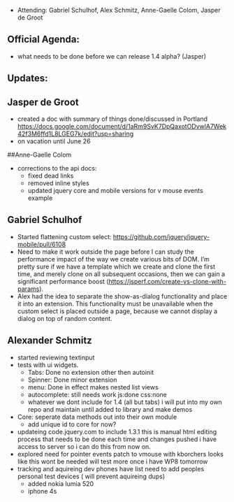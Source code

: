 * Attending: Gabriel Schulhof, Alex Schmitz, Anne-Gaelle Colom, Jasper de Groot

## Official Agenda:
* what needs to be done before we can release 1.4 alpha? (Jasper)


## Updates:

## Jasper de Groot
* created a doc with summary of things done/discussed in Portland https://docs.google.com/document/d/1aRm9SvK7DpQaxotODvwlA7Wek42f3M6ffd1L8LGEG7k/edit?usp=sharing
* on vacation until June 26

##Anne-Gaelle Colom 
* corrections to the api docs:
	- fixed dead links
	- removed inline styles
	- updated jquery core and mobile versions for v mouse events example

## Gabriel Schulhof
* Started flattening custom select: https://github.com/jquery/jquery-mobile/pull/6108
* Need to make it work outside the page before I can study the performance impact of the way we create various bits of DOM. I’m pretty sure if we have a template which we create and clone the first time, and merely clone on all subsequent occasions, then we can gain a significant performance boost (https://jsperf.com/create-vs-clone-with-params).
* Alex had the idea to separate the show-as-dialog functionality and place it into an extension. This functionality must be unavailable when the custom select is placed outside a page, because we cannot display a dialog on top of random content.

## Alexander Schmitz
* started reviewing textinput 
* tests with ui widgets.
	- Tabs: Done no extension other then autoinit
	- Spinner: Done minor extension
	- menu: Done in effect makes nested list views
	- autocomplete: still needs work js:done css:none
	- whatever we dont include for 1.4 (all but tabs) i will put into my own repo and maintain until added to library and make demos
* Core: seperate data methods out into their own module
	- add unique id to core for now?
* updateing code.jquery.com to include 1.3.1 this is manual html editing process that needs to be done each time and changes pushed i have access to server so i can do this from now on. 
* explored need for pointer events patch to vmouse with kborchers looks like this wont be needed will test more once i have WP8 tomorrow
* tracking and aquireing dev phones have list need to add peoples personal test devices ( will prevent aquireing dups)
	- added nokia lumia 520
	- iphone 4s
